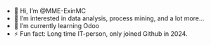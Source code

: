 - 👋 Hi, I’m @MME-ExinMC
- 👀 I’m interested in data analysis, process mining, and a lot more...
- 🌱 I’m currently learning Odoo
- ⚡ Fun fact: Long time IT-person, only joined Github in 2024.

<!---
MME-ExinMC/MME-ExinMC is a ✨ special ✨ repository because its `README.md` (this file) appears on your GitHub profile.
You can click the Preview link to take a look at your changes.
--->
